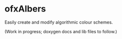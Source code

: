 # ofxAlbers

Easily create and modify algorithmic colour schemes. 

(Work in progress; doxygen docs and lib files to follow.)